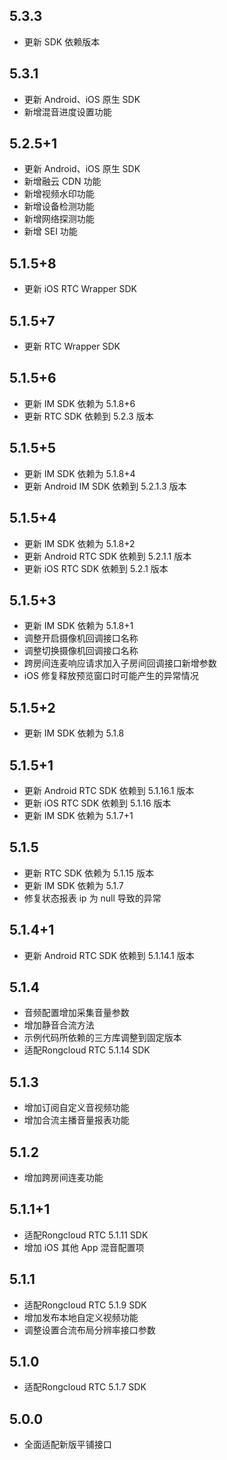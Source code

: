 ## 5.3.3

* 更新 SDK 依赖版本

## 5.3.1

* 更新 Android、iOS 原生 SDK
* 新增混音进度设置功能

## 5.2.5+1

* 更新 Android、iOS 原生 SDK
* 新增融云 CDN 功能
* 新增视频水印功能
* 新增设备检测功能
* 新增网络探测功能
* 新增 SEI 功能

## 5.1.5+8

* 更新 iOS RTC Wrapper SDK

## 5.1.5+7

* 更新 RTC Wrapper SDK

## 5.1.5+6

* 更新 IM SDK 依赖为 5.1.8+6
* 更新 RTC SDK 依赖到 5.2.3 版本

## 5.1.5+5

* 更新 IM SDK 依赖为 5.1.8+4
* 更新 Android IM SDK 依赖到 5.2.1.3 版本

## 5.1.5+4

* 更新 IM SDK 依赖为 5.1.8+2
* 更新 Android RTC SDK 依赖到 5.2.1.1 版本
* 更新 iOS RTC SDK 依赖到 5.2.1 版本

## 5.1.5+3

* 更新 IM SDK 依赖为 5.1.8+1
* 调整开启摄像机回调接口名称
* 调整切换摄像机回调接口名称
* 跨房间连麦响应请求加入子房间回调接口新增参数
* iOS 修复释放预览窗口时可能产生的异常情况

## 5.1.5+2

* 更新 IM SDK 依赖为 5.1.8

## 5.1.5+1

* 更新 Android RTC SDK 依赖到 5.1.16.1 版本
* 更新 iOS RTC SDK 依赖到 5.1.16 版本
* 更新 IM SDK 依赖为 5.1.7+1

## 5.1.5

* 更新 RTC SDK 依赖为 5.1.15 版本
* 更新 IM SDK 依赖为 5.1.7
* 修复状态报表 ip 为 null 导致的异常

## 5.1.4+1

* 更新 Android RTC SDK 依赖到 5.1.14.1 版本

## 5.1.4

* 音频配置增加采集音量参数
* 增加静音合流方法
* 示例代码所依赖的三方库调整到固定版本
* 适配Rongcloud RTC 5.1.14 SDK

## 5.1.3

* 增加订阅自定义音视频功能
* 增加合流主播音量报表功能

## 5.1.2

* 增加跨房间连麦功能

## 5.1.1+1

* 适配Rongcloud RTC 5.1.11 SDK
* 增加 iOS 其他 App 混音配置项

## 5.1.1

* 适配Rongcloud RTC 5.1.9 SDK
* 增加发布本地自定义视频功能
* 调整设置合流布局分辨率接口参数

## 5.1.0

* 适配Rongcloud RTC 5.1.7 SDK

## 5.0.0

* 全面适配新版平铺接口
